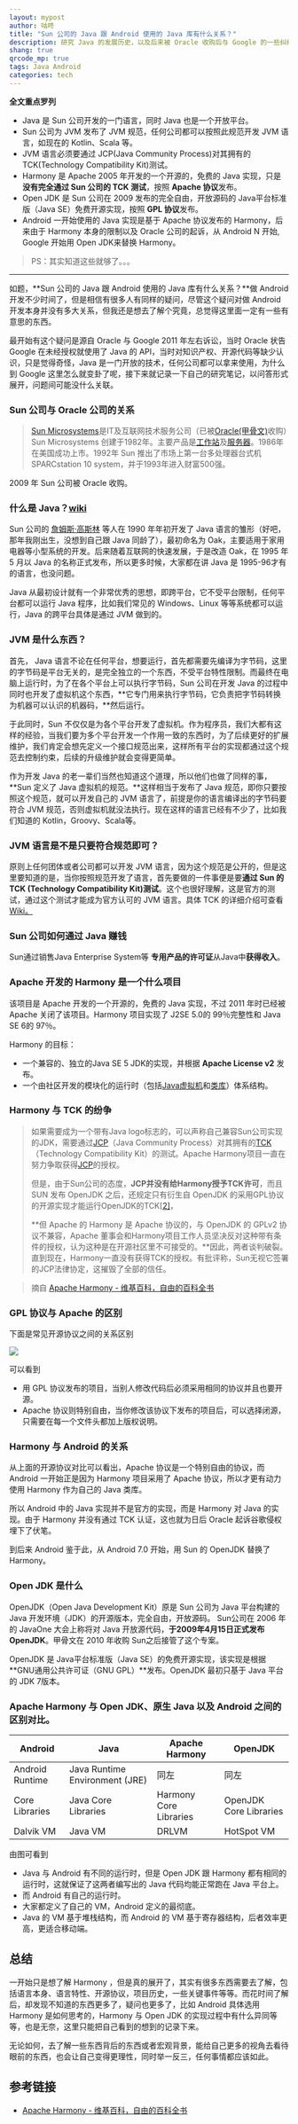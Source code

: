 ```yaml
---
layout: mypost
author: 咕咚
title: "Sun 公司的 Java 跟 Android 使用的 Java 库有什么关系？"
description: 研究 Java 的发展历史，以及后来被 Oracle 收购后与 Google 的一些纠纷。
shang: true
qrcode_mp: true
tags: Java Android
categories: tech 
---
```


**全文重点罗列**

* Java 是 Sun 公司开发的一门语言，同时 Java 也是一个开放平台。
* Sun 公司为 JVM 发布了 JVM 规范，任何公司都可以按照此规范开发 JVM 语言，如现在的 Kotlin、Scala 等。
* JVM 语言必须要通过 JCP(Java Community Process)对其拥有的TCK(Technology Compatibility Kit)测试。
* Harmony 是 Apache 2005 年开发的一个开源的，免费的 Java 实现，只是**没有完全通过 Sun 公司的 TCK 测试**，按照 **Apache 协议**发布。
* Open JDK 是 Sun 公司在 2009 发布的完全自由，开放源码的 Java平台标准版（Java SE）免费开源实现，按照 **GPL 协议**发布。
* Android 一开始使用的 Java 实现是基于 Apache 协议发布的 Harmony，后来由于 Harmony 本身的限制以及 Oracle 公司的起诉，从 Android N 开始, Google 开始用 Open JDK来替换 Harmony。

>PS：其实知道这些就够了。。。

---

如题，**Sun 公司的 Java 跟 Android 使用的 Java 库有什么关系？**做 Android 开发不少时间了，但是相信有很多人有同样的疑问，尽管这个疑问对做 Android 开发本身并没有多大关系，但我还是想去了解个究竟，总觉得这里面一定有一些有意思的东西。

最开始有这个疑问是源自 Oracle 与 Google 2011 年左右诉讼，当时 Oracle 状告 Google 在未经授权就使用了 Java 的 API，当时对知识产权、开源代码等缺少认识，只是觉得奇怪，Java 是一门开放的技术，任何公司都可以拿来使用，为什么到 Google 这里怎么就变卦了呢，接下来就记录一下自己的研究笔记，以问答形式展开，问题间可能没什么关联。

### Sun 公司与 Oracle 公司的关系

> [Sun Microsystems](https://baike.baidu.com/item/Sun%20Microsystems/6064586)是IT及互联网技术服务公司（已被[Oracle(甲骨文)](https://baike.baidu.com/item/%E7%94%B2%E9%AA%A8%E6%96%87/471435)收购）Sun Microsystems 创建于1982年。主要产品是[工作站](https://baike.baidu.com/item/%E5%B7%A5%E4%BD%9C%E7%AB%99/217955)及[服务器](https://baike.baidu.com/item/%E6%9C%8D%E5%8A%A1%E5%99%A8/100571)。1986年在美国成功上市。1992年 Sun 推出了市场上第一台多处理器台式机 SPARCstation 10 system，并于1993年进入财富500强。

2009 年 Sun 公司被 Oracle 收购。

### 什么是 Java？[wiki](https://zh.wikipedia.org/wiki/Java)

Sun 公司的 [詹姆斯·高斯林](https://zh.wikipedia.org/wiki/%E8%A9%B9%E5%A7%86%E6%96%AF%C2%B7%E9%AB%98%E6%96%AF%E6%9E%97) 等人在 1990 年年初开发了 Java 语言的雏形（好吧，那年我刚出生，没想到自己跟 Java 同龄了），最初命名为 Oak，主要适用于家用电器等小型系统的开发。后来随着互联网的快速发展，于是改造 Oak，在 1995 年 5 月以 Java 的名称正式发布，所以更多时候，大家都在讲 Java 是 1995-96才有的语言，也没问题。

Java 从最初设计就有一个非常优秀的思想，即跨平台，它不受平台限制，任何平台都可以运行 Java 程序，比如我们常见的 Windows、Linux 等等系统都可以运行，Java 的跨平台具体是通过 JVM 做到的。

### JVM 是什么东西？

首先， Java 语言不论在任何平台，想要运行，首先都需要先编译为字节码，这里的字节码是平台无关的，是完全独立的一个东西，不受平台特性限制。而最终在电脑上运行时，为了在各个平台上可以执行字节码，Sun 公司在开发 Java 的过程中同时也开发了虚拟机这个东西，**它专门用来执行字节码，它负责把字节码转换为机器可以认识的机器码，**然后运行。

于此同时，Sun 不仅仅是为各个平台开发了虚拟机。作为程序员，我们大都有这样的经验，当我们要为多个平台开发一个作用一致的东西时，为了后续更好的扩展维护，我们肯定会想先定义一个接口规范出来，这样所有平台的实现都通过这个规范去控制约束，后续的升级维护就会变得更简单。

作为开发 Java 的老一辈们当然也知道这个道理，所以他们也做了同样的事，**Sun 定义了 Java 虚拟机的规范。**这样相当于发布了 Java 规范，即你只要按照这个规范，就可以开发自己的 JVM 语言了，前提是你的语言编译出的字节码要符合 JVM 规范，否则虚拟机就没法执行。现在这样的语言已经有不少了，比如我们知道的 Kotlin，Groovy、Scala等。

### JVM 语言是不是只要符合规范即可？

原则上任何团体或者公司都可以开发 JVM 语言，因为这个规范是公开的，但是这里要知道的是，当你按照规范开发了语言，首先要做的一件事便是要**通过 Sun 的 TCK (Technology Compatibility Kit)测试**。这个也很好理解，这是官方的测试，通过这个测试才能成为官方认可的 JVM 语言。具体 TCK 的详细介绍可查看[Wiki。](https://en.wikipedia.org/wiki/Technology_Compatibility_Kit)

### Sun 公司如何通过 Java 赚钱

Sun通过销售Java Enterprise System等 **专用产品的许可证**从Java中**获得收入**。

### Apache 开发的 Harmony 是一个什么项目

该项目是 Apache 开发的一个开源的，免费的 Java 实现，不过 2011 年时已经被 Apache 关闭了该项目。Harmony 项目实现了 J2SE 5.0的 99％完整性和 Java SE 6的 97％。

Harmony 的目标：

* 一个兼容的、独立的Java SE 5 JDK的实现，并根据 **Apache License v2** 发布。
* 一个由社区开发的模块化的运行时（包括[Java虚拟机](https://zh.wikipedia.org/wiki/Java%E8%99%9A%E6%8B%9F%E6%9C%BA)和[类库](https://zh.wikipedia.org/wiki/%E7%B1%BB%E5%BA%93)）体系结构。

### Harmony 与 TCK 的纷争

> 如果需要成为一个带有Java logo标志的，可以声称自己兼容Sun公司实现的JDK，需要通过[JCP](https://zh.wikipedia.org/wiki/JCP)（Java Community Process）对其拥有的[TCK](https://zh.wikipedia.org/w/index.php?title=TCK&action=edit&redlink=1)（Technology Compatibility Kit）的测试。Apache Harmony项目一直在努力争取获得[JCP](https://zh.wikipedia.org/wiki/JCP)的授权。
>
> 但是，由于Sun公司的态度，**JCP并没有给Harmony授予TCK许可**，而且 SUN 发布 OpenJDK 之后，还规定只有衍生自 OpenJDK 的采用GPL协议的开源实现才能运行OpenJDK的TCK[[2\]](https://zh.wikipedia.org/wiki/Apache_Harmony#cite_note-2)，
>
> **但 Apache 的 Harmony 是 Apache 协议的，与 OpenJDK 的 GPLv2 协议不兼容，Apache 董事会和Harmony项目工作人员坚决反对这种带有条件的授权，认为这种是在开源社区里不可接受的。**因此，两者谈判破裂。直到现在，Harmony一直没有获得TCK的授权。有批评称，Sun无视它签署的JCP法律协定，这摧毁了全部的信任。

> 摘自 [Apache Harmony \- 维基百科，自由的百科全书](https://zh.wikipedia.org/wiki/Apache_Harmony)

### GPL 协议与 Apache 的区别

下面是常见开源协议之间的关系区别

![](https://gudong.site/assets/licence_3.jpeg)

可以看到

* 用 GPL 协议发布的项目，当别人修改代码后必须采用相同的协议并且也要开源。
* Apache 协议则特别自由，当你修改该协议下发布的项目后，可以选择闭源，只需要在每一个文件头都加上版权说明。

### Harmony 与 Android 的关系

从上面的开源协议对比可以看出，Apache 协议是一个特别自由的协议，而 Android 一开始正是因为 Harmony 项目采用了 Apache 协议，所以才更有动力使用 Harmony 作为自己的 Java 类库。

所以 Android 中的 Java 实现并不是官方的实现，而是 Harmony 对 Java 的实现。由于 Harmony 并没有通过 TCK 认证，这也就为日后 Oracle 起诉谷歌侵权埋下了伏笔。

到后来 Android 鉴于此，从 Android 7.0 开始，用 Sun 的 OpenJDK 替换了 Harmony。

### Open JDK 是什么

OpenJDK（Open Java Development Kit）原是 Sun 公司为 Java 平台构建的 Java 开发环境（JDK）的开源版本，完全自由，开放源码。	Sun公司在 2006 年的 JavaOne 大会上称将对 Java 开放源代码，**于2009年4月15日正式发布OpenJDK**。甲骨文在 2010 年收购 Sun之后接管了这个专案。

OpenJDK 是 Java平台标准版（Java SE）的免费开源实现，该实现是根据 **GNU通用公共许可证（GNU GPL）**发布。OpenJDK 最初只基于 Java 平台的 JDK 7版本。

### Apache Harmony 与 Open JDK、原生 Java 以及 Android 之间的区别对比。

| Android         | Java                           | Apache Harmony         | OpenJDK                |
| --------------- | ------------------------------ | ---------------------- | ---------------------- |
| Android Runtime | Java Runtime Environment (JRE) | 同左                     | 同左                     |
| Core Libraries  | Java Core Libraries            | Harmony Core Libraries | OpenJDK Core Libraries |
| Dalvik VM       | Java VM                        | DRLVM                  | HotSpot VM             |

由图可看到

* Java 与 Android 有不同的运行时，但是 Open JDK 跟 Harmony 都有相同的运行时，这就保证了这两者编写出的 Java 代码均能正常跑在 Java 平台上。
* 而 Android 有自己的运行时。
* 大家都定义了自己的 VM，Android 定义的最彻底。
* Java 的 VM 基于堆栈结构，而 Android 的 VM 基于寄存器结构，后者效率更高，更适合移动端。

## 总结

一开始只是想了解 Harmony ，但是真的展开了，其实有很多东西需要去了解，包括语言本身、语言特性、开源协议，项目历史，一些关键事件等等。而花时间了解后，却发现不知道的东西更多了，疑问也更多了，比如 Android 具体选用 Harmony 是如何思考的，Harmony 与 Open JDK 的实现过程中有什么异同等等，也是无奈，这里只能把自己看到的想到的记录下来。

无论如何，去了解一些东西背后的东西或者宏观背景，能给自己更多的视角去看待眼前的东西，也会让自己变得更理性，同时举一反三，任何事情都应该如此。

## 参考链接

* [Apache Harmony \- 维基百科，自由的百科全书](https://zh.wikipedia.org/wiki/Apache_Harmony)